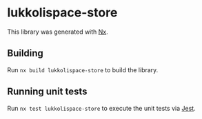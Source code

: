# lukkolispace-store

This library was generated with [Nx](https://nx.dev).

## Building

Run `nx build lukkolispace-store` to build the library.

## Running unit tests

Run `nx test lukkolispace-store` to execute the unit tests via [Jest](https://jestjs.io).
